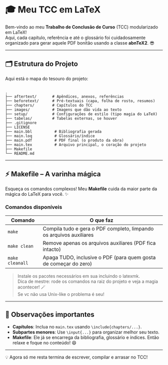 
# 🎓 Meu TCC em LaTeX

Bem-vindo ao meu **Trabalho de Conclusão de Curso** (TCC) modularizado em LaTeX!  
Aqui, cada capítulo, referência e até o glossário foi cuidadosamente organizado para gerar aquele PDF bonitão usando a classe **abnTeX2**. 😎

---

## 🗂 Estrutura do Projeto

Aqui está o mapa do tesouro do projeto:

```

.
├── aftertext/       # Apêndices, anexos, referências
├── beforetext/      # Pré-textuais (capa, folha de rosto, resumos)
├── chapters/        # Capítulos do TCC
├── images/          # Imagens que dão vida ao texto
├── setup/           # Configurações de estilo (tipo magia do LaTeX)
├── tabelas/         # Tabelas externas, se houver
├── .gitignore
├── LICENSE
├── main.bbl          # Bibliografia gerada
├── main.loq          # Glossário/índice
├── main.pdf          # PDF final (o produto da obra)
├── main.tex          # Arquivo principal, o coração do projeto
├── Makefile
└── README.md

```

---

## ⚡ Makefile – A varinha mágica

Esqueça os comandos complexos! Meu **Makefile** cuida da maior parte da mágica do LaTeX para você. ✨  

### Comandos disponíveis

| Comando         | O que faz |
|-----------------|-----------|
| `make`          | Compila tudo e gera o PDF completo, limpando os arquivos auxiliares |
| `make clean`    | Remove apenas os arquivos auxiliares (PDF fica intacto) |
| `make cleanall` | Apaga TUDO, inclusive o PDF (para quem gosta de começar do zero) |

> Instale os pacotes necessários em sua incluindo o latexmk.  
> Dica de mestre: rode os comandos na raiz do projeto e veja a magia acontecer! 🪄  
> Se vc não usa Unix-like o problema é seu!
---

## 📌 Observações importantes

- **Capítulos**: Inclua no `main.tex` usando `\include{chapters/...}`.  
- **Subpartes menores**: Use `\input{...}` para organizar melhor seu texto.  
- **Makefile**: Ele já se encarrega da bibliografia, glossário e índices. Então relaxe e foque no conteúdo! 😄

---
💡 Agora só me resta termina de escrever, compilar e arrasar no TCC!
